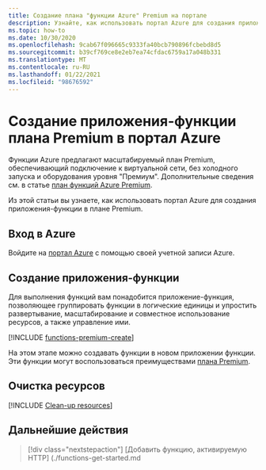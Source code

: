 ```yaml
---
title: Создание плана "функции Azure" Premium на портале
description: Узнайте, как использовать портал Azure для создания приложения-функции, которое выполняется в плане Premium.
ms.topic: how-to
ms.date: 10/30/2020
ms.openlocfilehash: 9cab67f096665c9333fa40bcb790896fcbebd8d5
ms.sourcegitcommit: b39cf769ce8e2eb7ea74cfdac6759a17a048b331
ms.translationtype: MT
ms.contentlocale: ru-RU
ms.lasthandoff: 01/22/2021
ms.locfileid: "98676592"
---
```

# <a name="create-a-premium-plan-function-app-in-the-azure-portal"></a>Создание приложения-функции плана Premium в портал Azure

Функции Azure предлагают масштабируемый план Premium, обеспечивающий подключение к виртуальной сети, без холодного запуска и оборудования уровня "Премиум". Дополнительные сведения см. в статье [план функций Azure Premium](functions-premium-plan.md). 

Из этой статьи вы узнаете, как использовать портал Azure для создания приложения-функции в плане Premium. 

## <a name="sign-in-to-azure"></a>Вход в Azure

Войдите на [портал Azure](https://portal.azure.com) с помощью своей учетной записи Azure.

## <a name="create-a-function-app"></a>Создание приложения-функции

Для выполнения функций вам понадобится приложение-функция, позволяющее группировать функции в логические единицы и упростить развертывание, масштабирование и совместное использование ресурсов, а также управление ими.

[!INCLUDE [functions-premium-create](../../includes/functions-premium-create.md)]

На этом этапе можно создавать функции в новом приложении функции. Эти функции могут воспользоваться преимуществами [плана Premium](functions-premium-plan.md).

## <a name="clean-up-resources"></a>Очистка ресурсов

[!INCLUDE [Clean-up resources](../../includes/functions-quickstart-cleanup.md)]

## <a name="next-steps"></a>Дальнейшие действия

> [!div class="nextstepaction"]
> [Добавить функцию, активируемую HTTP] (./functions-get-started.md
